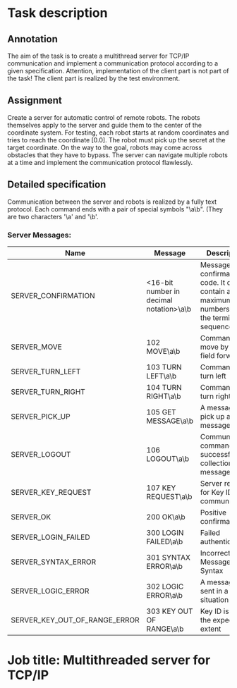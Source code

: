 # Task description

## Annotation

The aim of the task is to create a multithread server for TCP/IP communication and implement a communication protocol according to a given specification. Attention, implementation of the client part is not part of the task! The client part is realized by the test environment.

## Assignment

Create a server for automatic control of remote robots. The robots themselves apply to the server and guide them to the center of the coordinate system. For testing, each robot starts at random coordinates and tries to reach the coordinate [0.0]. The robot must pick up the secret at the target coordinate. On the way to the goal, robots may come across obstacles that they have to bypass. The server can navigate multiple robots at a time and implement the communication protocol flawlessly.

## Detailed specification

Communication between the server and robots is realized by a fully text protocol. Each command ends with a pair of special symbols "\a\b". (They are two characters '\a' and '\b'.

### Server Messages:

|  Name | Message | Description |
|---|---|---|
| SERVER_CONFIRMATION | <16-bit number in decimal notation>\a\b | Message with confirmation code. It can contain a maximum of 5 numbers and the termination sequence\a\b. |
| SERVER_MOVE | 102 MOVE\a\b | Command to move by one field forward |
| SERVER_TURN_LEFT | 103 TURN LEFT\a\b | Command to turn left |
| SERVER_TURN_RIGHT | 104 TURN RIGHT\a\b | Command to turn right |
| SERVER_PICK_UP | 105 GET MESSAGE\a\b | A message to pick up a message |
| SERVER_LOGOUT | 106 LOGOUT\a\b | Communication command after successful collection of message |
| SERVER_KEY_REQUEST | 107 KEY REQUEST\a\b | Server request for Key ID for communication |
| SERVER_OK | 200 OK\a\b | Positive confirmation |
| SERVER_LOGIN_FAILED | 300 LOGIN FAILED\a\b | Failed authentication |
| SERVER_SYNTAX_ERROR | 301 SYNTAX ERROR\a\b | Incorrect Message Syntax |
| SERVER_LOGIC_ERROR | 302 LOGIC ERROR\a\b | A message sent in a bad situation |
| SERVER_KEY_OUT_OF_RANGE_ERROR | 303 KEY OUT OF RANGE\a\b | Key ID is not in the expected extent |

# Job title: Multithreaded server for TCP/IP
